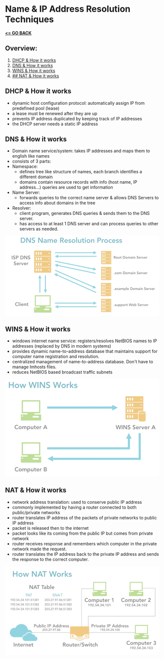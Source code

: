 # Name & IP Address Resolution Techniques

[__<= GO BACK__](README.md)

## Overview:

1. [DHCP & How it works](#dhcp-how-it-works)
2. [DNS & How it works](#dns-how-it-works)
3. [WINS & How it works](#wins-how-it-works)
4. [## NAT & How it works](#nat-how-it-works)

## DHCP & How it works
- dynamic host configuration protocol: automatically assign IP from predefined pool (lease)
- a lease must be renewed after they are up
- prevents IP address duplicated by keeping track of IP addresses
- the DHCP server needs a static IP address


## DNS & How it works
- Domain name service/system: takes IP addresses and maps them to english like names
- consists of 3 parts:
- Namespace:
  - defines tree like structure of names, each branch identifies a different domain
  - domains contain resource records with info (host name, IP address...) queries are used to get information
- Name Server:
  - forwards queries to the correct name server & allows DNS Servers to access info about domains in the tree
- Resolver:
  - client program, generates DNS queries & sends them to the DNS server.
  - has access to at least 1 DNS server and can process queries to other servers as needed.

![dns](img/dns.png)


## WINS & How it works
- windows internet name service: registers/resolves NetBIOS names to IP addresses (replaced by DNS in modern systems)
- provides dynamic name-to-address database that maintains support for computer name registration and resolution.
- centralized management of name-to-address database. Don't have to manage Imhosts files.
- reduces NetBIOS based broadcast traffic subnets

![wins](img/wins.png)


## NAT & How it works
- network address translation: used to conserve public IP address
- commonly implemented by having a router connected to both public/private networks
- router translates IP address of the packets of private networks to public IP address
- packet is released then to the internet
- packet looks like its coming from the public IP but comes from private network
- router receives response and remembers which computer in the private network made the request.
- router translates the IP address back to the private IP address and sends the response to the correct computer.


![nat](img/nat.png)

